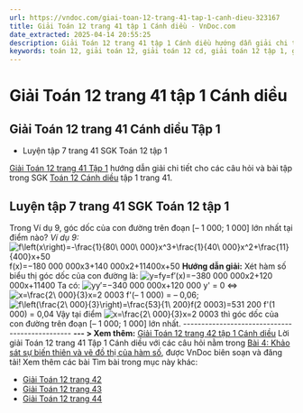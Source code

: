 ```yaml
---
url: https://vndoc.com/giai-toan-12-trang-41-tap-1-canh-dieu-323167
title: Giải Toán 12 trang 41 tập 1 Cánh diều - VnDoc.com
date_extracted: 2025-04-14 20:55:25
description: Giải Toán 12 trang 41 tập 1 Cánh diều hướng dẫn giải chi tiết các câu hỏi và bài tập trong SGK Toán 12 Cánh diều tập 1.
keywords: toán 12, giải toán 12, giải toán 12 cd, giải toán 12 tập 1, giải toán 12 Cánh diều, toán 12 Cánh diều tập 1, toán 12 Cánh diều, Toán 12 Cánh diều Bài 4, giải Toán 12 Cánh diều Bài 4, toán 12 cd bài 4, Toán 12 Cánh diều bài 4 Khảo sát sự biến thiên và vẽ đồ thị của hàm số, Khảo sát sự biến thiên và vẽ đồ thị của hàm số, giải toán 12 trang 28, giải toán 12 trang 42, giải toán 12 trang 43, giải toán 12 trang 44, toán 12 trang 41, toán 12 trang 41 cánh diều, giải toán 12 trang 41 cánh diều
---
```


# Giải Toán 12 trang 41 tập 1 Cánh diều
## Giải Toán 12 trang 41 Cánh diều Tập 1
  * Luyện tập 7 trang 41 SGK Toán 12 tập 1

[Giải Toán 12 trang 41 Tập 1](<https://vndoc.com/giai-toan-12-trang-41-tap-1-canh-dieu-323167>) hướng dẫn giải chi tiết cho các câu hỏi và bài tập trong SGK [Toán 12 Cánh diều](<https://vndoc.com/toan-12-canh-dieu>) tập 1 trang 41.
## Luyện tập 7 trang 41 SGK Toán 12 tập 1
Trong Ví dụ 9, góc dốc của con đường trên đoạn \[– 1 000; 1 000\] lớn nhất tại điểm nào? 
_Ví dụ 9:_ ![f\\left\(x\\right\)=-\\frac{1}{80\\ 000\\ 000}x^3+\\frac{1}{40\\ 000}x^2+\\frac{11}{400}x+50](https://i.vdoc.vn/data/image/blank.png)f\(x\)=−180 000 000x3+140 000x2+11400x+50
**Hướng dẫn giải:**
Xét hàm số biểu thị góc dốc của con đường là:
![y=f](https://i.vdoc.vn/data/image/blank.png)y=f′\(x\)=−380 000 000x2+120 000x+11400
Ta có: ![y](https://i.vdoc.vn/data/image/blank.png)y′=−340 000 000x+120 000
y' = 0 ⇔ ![x=\\frac{2\\ 000}{3}](https://i.vdoc.vn/data/image/blank.png)x=2 0003
f'\(– 1 000\) = – 0,06; ![f\\left\(\\frac{2\\ 000}{3}\\right\)=\\frac{53}{1\\ 200}](https://i.vdoc.vn/data/image/blank.png)f\(2 0003\)=531 200
f'\(1 000\) = 0,04
Vậy tại điểm ![x=\\frac{2\\ 000}{3}](https://i.vdoc.vn/data/image/blank.png)x=2 0003 thì góc dốc của con đường trên đoạn \[– 1 000; 1 000\] lớn nhất.
\-----------------------------------------------
**\--- > Xem thêm:** [Giải Toán 12 trang 42 tập 1 Cánh diều](<https://vndoc.com/giai-toan-12-trang-42-tap-1-canh-dieu-323174>)
Lời giải Toán 12 trang 41 Tập 1 Cánh diều với các câu hỏi nằm trong [Bài 4: Khảo sát sự biến thiên và vẽ đồ thị của hàm số](<https://vndoc.com/toan-12-canh-dieu-bai-4-khao-sat-su-bien-thien-va-ve-do-thi-cua-ham-so-320565>), được VnDoc biên soạn và đăng tải\!
Xem thêm các bài Tìm bài trong mục này khác:
  * [Giải Toán 12 trang 42](</giai-toan-12-trang-42-tap-1-canh-dieu-323174>)
  * [Giải Toán 12 trang 43](</giai-toan-12-trang-43-tap-1-canh-dieu-323183>)
  * [Giải Toán 12 trang 44](</giai-toan-12-trang-44-tap-1-canh-dieu-323185>)

